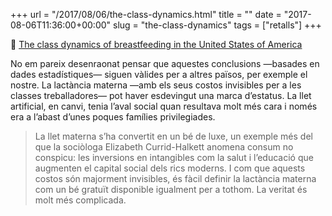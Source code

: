 +++
url = "/2017/08/06/the-class-dynamics.html"
title = ""
date = "2017-08-06T11:36:00+00:00"
slug = "the-class-dynamics"
tags = ["retalls"]
+++

📎 [The class dynamics of breastfeeding in the United States of America](https://qz.com/1034016/the-class-dynamics-of-breastfeeding-in-the-united-states-of-america/)

No em pareix desenraonat pensar que aquestes conclusions —basades en dades estadístiques— siguen vàlides per a altres països, per exemple el nostre. La lactància materna —amb els seus costos invisibles per a les classes treballadores— pot haver esdevingut una marca d’estatus. La llet artificial, en canvi, tenia l’aval social quan resultava molt més cara i només era a l’abast d’unes poques famílies privilegiades.

> La llet materna s’ha convertit en un bé de luxe, un exemple més del que la sociòloga Elizabeth Currid-Halkett anomena consum no conspicu: les inversions en intangibles com la salut i l’educació que augmenten el capital social dels rics moderns. I com que aquests costos són majorment invisibles, és fàcil definir la lactància materna com un bé gratuït disponible igualment per a tothom. La veritat és molt més complicada.

